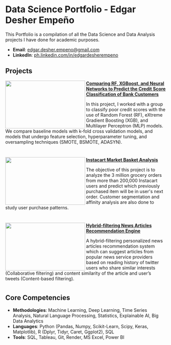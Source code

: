 # Data Science Portfolio - Edgar Desher Empeño
This Portfolio is a compilation of all the Data Science and Data Analysis projects I have done for academic purposes.

- **Email**: [edgar.desher.empeno@gmail.com](edgar.desher.empeno@gmail.com)
- **LinkedIn**: [ph.linkedin.com/in/edgardesherempeno](https://ph.linkedin.com/in/edgardesherempeno)

## Projects

<img align="left" width="250" height="150" src="https://github.com/edgardesher/edgardesher/01.jpg"> **[Comparing RF, XGBoost, and Neural Networks to Predict the Credit Score Classification of Bank Customers](https://github.com/archd3sai/Customer-Survival-Analysis-and-Churn-Prediction)**

In this project, I worked with a group to classify poor credit scores with the use of Random Forest (RF), eXtreme Gradient Boosting (XGB), and Multilayer Perceptron (MLP) models. We compare baseline models with k-fold cross validation models, and models that undergo feature selection, hyperparameter tuning, and oversampling techniques (SMOTE, BSMOTE, ADASYN).

#

<img align="left" width="250" height="150" src="https://github.com/archd3sai/Portfolio/blob/master/Images/instacart.jpeg"> **[Instacart Market Basket Analysis](https://github.com/archd3sai/Instacart-Market-Basket-Analysis)**

The objective of this project is to analyze the 3 million grocery orders from more than 200,000 Instacart users and predict which previously purchased item will be in user's next order. Customer segmentation and affinity analysis are also done to study user purchase patterns.

#

<img align="left" width="250" height="150" src="https://github.com/archd3sai/Portfolio/blob/master/Images/1_cEaeMuTvINqIgyYQMSJWUA.jpeg"> **[Hybrid-filtering News Articles Recommendation Engine](https://github.com/archd3sai/News-Articles-Recommendation)**
 
A hybrid-filtering personalized news articles recommendation system which can suggest articles from popular news service providers based on reading history of twitter users who share similar interests (Collaborative filtering) and content similarity of the article and user’s tweets (Content-based filtering).

#
 
## Core Competencies

- **Methodologies**: Machine Learning, Deep Learning, Time Series Analysis, Natural Language Processing, Statistics, Explainable AI, Big Data Analytics
- **Languages**: Python (Pandas, Numpy, Scikit-Learn, Scipy, Keras, Matplotlib), R (Dplyr, Tidyr, Caret, Ggplot2), SQL
- **Tools**: SQL, Tableau, Git, Render, MS Excel, Power BI
